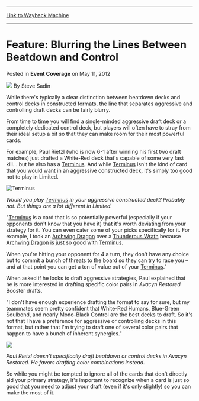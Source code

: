 
---
[Link to Wayback Machine](https://web.archive.org/web/20210803204836/https://magic.wizards.com/en/articles/archive/event-coverage/feature-blurring-lines-between-beatdown-and-control-2012-05-11-0)

[_metadata_:author]:- "Steve Sadin"
[_metadata_:description]:- "While there's typically a clear distinction between beatdown decks and control decks in constructed formats, the line that separates aggressive and controlling draft decks can be fairly blurry. From time to time you will find a single-minded aggressive draft deck or a completely dedicated control deck, but players will often have to stray from their ideal setup a bit so that"
[_metadata_:generator]:- "Drupal 7 (http://drupal.org)"
[_metadata_:node]:- "501286"
[_metadata_:publish_date]:- "2012-05-11"
[_metadata_:source]:- "div-main-content"
[_metadata_:title]:- "Feature: Blurring the Lines Between Beatdown and Control"
[_metadata_:wayback_capture_timestamp]:- "2021-08-03 20:48:36"
[_metadata_:wayback_raw_url]:- "https://web.archive.org/web/20210803204836id_/https://magic.wizards.com/en/articles/archive/event-coverage/feature-blurring-lines-between-beatdown-and-control-2012-05-11-0"
[_metadata_:wayback_url]:- "https://magic.wizards.com/en/articles/archive/event-coverage/feature-blurring-lines-between-beatdown-and-control-2012-05-11-0"
---


Feature: Blurring the Lines Between Beatdown and Control
========================================================



 Posted in **Event Coverage**
 on May 11, 2012 






![](https://media.magic.wizards.com/styles/auth_small/public/images/person/authorpic_SteveSadin.jpg)
By Steve Sadin











While there's typically a clear distinction between beatdown decks and control decks in constructed formats, the line that separates aggressive and controlling draft decks can be fairly blurry.


From time to time you will find a single-minded aggressive draft deck or a completely dedicated control deck, but players will often have to stray from their ideal setup a bit so that they can make room for their most powerful cards.


 For example, Paul Rietzl (who is now 6-1 after winning his first two draft matches) just drafted a White-Red deck that's capable of some very fast kill... but he also has a [Terminus](https://gatherer.wizards.com/Pages/Card/Details.aspx?name=Terminus). And while [Terminus](https://gatherer.wizards.com/Pages/Card/Details.aspx?name=Terminus) isn't the kind of card that you would want in an aggressive constructed deck, it's simply too good not to play in Limited. 




![Terminus](http://gatherer.wizards.com/Handlers/Image.ashx?type=card&name=Terminus)


 *Would you play [Terminus](https://gatherer.wizards.com/Pages/Card/Details.aspx?name=Terminus) in your aggressive constructed deck? Probably not. But things are a lot different in Limited.* 


 "[Terminus](https://gatherer.wizards.com/Pages/Card/Details.aspx?name=Terminus) is a card that is so potentially powerful (especially if your opponents don't know that you have it) that it's worth deviating from your strategy for it. You can even cater some of your picks specifically for it. For example, I took an [Archwing Dragon](https://gatherer.wizards.com/Pages/Card/Details.aspx?name=Archwing+Dragon) over a [Thunderous Wrath](https://gatherer.wizards.com/Pages/Card/Details.aspx?name=Thunderous+Wrath) because [Archwing Dragon](https://gatherer.wizards.com/Pages/Card/Details.aspx?name=Archwing+Dragon) is just so good with [Terminus](https://gatherer.wizards.com/Pages/Card/Details.aspx?name=Terminus). 


 When you're hitting your opponent for 4 a turn, they don't have any choice but to commit a bunch of threats to the board so they can try to race you – and at that point you can get a ton of value out of your [Terminus](https://gatherer.wizards.com/Pages/Card/Details.aspx?name=Terminus)." 


 When asked if he looks to draft aggressive strategies, Paul explained that he is more interested in drafting specific color pairs in *Avacyn Restored* Booster drafts. 


"I don't have enough experience drafting the format to say for sure, but my teammates seem pretty confident that White-Red Humans, Blue-Green Soulbond, and nearly Mono-Black Control are the best decks to draft. So it's not that I have a preference for aggressive or controlling decks in this format, but rather that I'm trying to draft one of several color pairs that happen to have a bunch of inherent synergies."




![](https://media.magic.wizards.com/image_legacy_migration/mtg/images/daily/events/ptavr12/rietzl.jpg)

 *Paul Rietzl doesn't specifically draft beatdown or control decks in *Avacyn Restored*. He favors drafting color combinations instead.* 


So while you might be tempted to ignore all of the cards that don't directly aid your primary strategy, it's important to recognize when a card is just so good that you need to adjust your draft (even if it's only slightly) so you can make the most of it.







